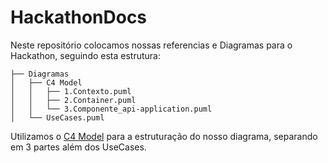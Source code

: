 # HackathonDocs
Neste repositório colocamos nossas referencias e Diagramas para o Hackathon, seguindo esta estrutura:

```
├── Diagramas
│   ├── C4 Model
│   │   ├── 1.Contexto.puml
│   │   ├── 2.Container.puml
│   │   └── 3.Componente_api-application.puml
│   └── UseCases.puml
```

Utilizamos o [C4 Model](https://c4model.com/) para a estruturação do nosso diagrama, separando em 3 partes além dos UseCases.
